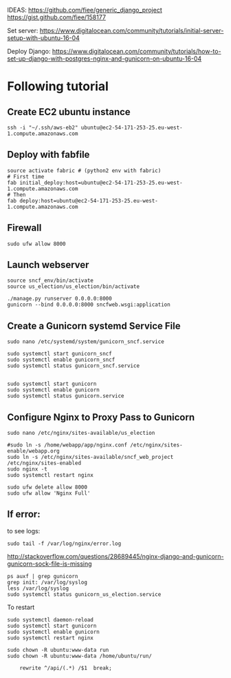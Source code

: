 IDEAS:
https://github.com/fiee/generic_django_project
https://gist.github.com/fiee/158177


Set server:
https://www.digitalocean.com/community/tutorials/initial-server-setup-with-ubuntu-16-04

Deploy Django:
https://www.digitalocean.com/community/tutorials/how-to-set-up-django-with-postgres-nginx-and-gunicorn-on-ubuntu-16-04

# Following tutorial

## Create EC2 ubuntu instance

```
ssh -i "~/.ssh/aws-eb2" ubuntu@ec2-54-171-253-25.eu-west-1.compute.amazonaws.com

```

## Deploy with fabfile
```
source activate fabric # (python2 env with fabric)
# First time
fab initial_deploy:host=ubuntu@ec2-54-171-253-25.eu-west-1.compute.amazonaws.com
# Then
fab deploy:host=ubuntu@ec2-54-171-253-25.eu-west-1.compute.amazonaws.com

```

## Firewall
```
sudo ufw allow 8000
```


## Launch webserver
```
source sncf_env/bin/activate
source us_election/us_election/bin/activate

./manage.py runserver 0.0.0.0:8000
gunicorn --bind 0.0.0.0:8000 sncfweb.wsgi:application
```

## Create a Gunicorn systemd Service File
```
sudo nano /etc/systemd/system/gunicorn_sncf.service
```

```
sudo systemctl start gunicorn_sncf
sudo systemctl enable gunicorn_sncf
sudo systemctl status gunicorn_sncf.service


sudo systemctl start gunicorn
sudo systemctl enable gunicorn
sudo systemctl status gunicorn.service
```

## Configure Nginx to Proxy Pass to Gunicorn

```
sudo nano /etc/nginx/sites-available/us_election
```

```
#sudo ln -s /home/webapp/app/nginx.conf /etc/nginx/sites-enable/webapp.org
sudo ln -s /etc/nginx/sites-available/sncf_web_project /etc/nginx/sites-enabled
sudo nginx -t
sudo systemctl restart nginx

sudo ufw delete allow 8000
sudo ufw allow 'Nginx Full'
```


## If error:
to see logs:
```
sudo tail -f /var/log/nginx/error.log

```
http://stackoverflow.com/questions/28689445/nginx-django-and-gunicorn-gunicorn-sock-file-is-missing
```
ps auxf | grep gunicorn
grep init: /var/log/syslog
less /var/log/syslog
sudo systemctl status gunicorn_us_election.service

```

To restart
```
sudo systemctl daemon-reload
sudo systemctl start gunicorn
sudo systemctl enable gunicorn
sudo systemctl restart nginx
```

```
sudo chown -R ubuntu:www-data run
sudo chown -R ubuntu:www-data /home/ubuntu/run/
```

```
    rewrite ^/api/(.*) /$1  break;
```

